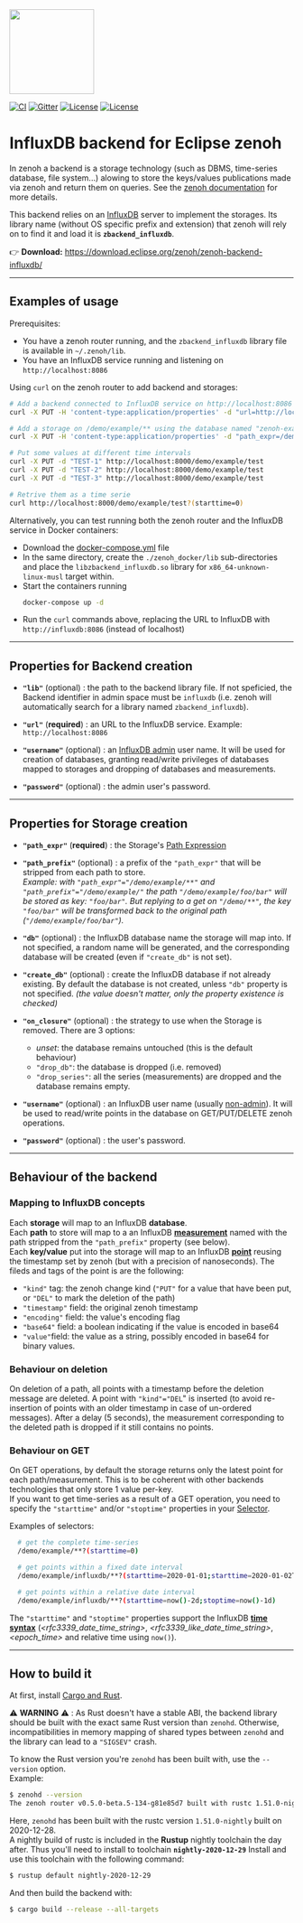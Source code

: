 <img src="http://zenoh.io/img/zenoh-dragon-small.png" width="150">

[![CI](https://github.com/eclipse-zenoh/zenoh-backend-influxdb/workflows/CI/badge.svg)](https://github.com/eclipse-zenoh/zenoh-backend-influxdb/actions?query=workflow%3A%22CI%22)
[![Gitter](https://badges.gitter.im/atolab/zenoh.svg)](https://gitter.im/atolab/zenoh?utm_source=badge&utm_medium=badge&utm_campaign=pr-badge)
[![License](https://img.shields.io/badge/License-EPL%202.0-blue)](https://choosealicense.com/licenses/epl-2.0/)
[![License](https://img.shields.io/badge/License-Apache%202.0-blue.svg)](https://opensource.org/licenses/Apache-2.0)

# InfluxDB backend for Eclipse zenoh

In zenoh a backend is a storage technology (such as DBMS, time-series database, file system...) alowing to store the
keys/values publications made via zenoh and return them on queries.
See the [zenoh documentation](http://zenoh.io/docs/manual/backends/) for more details.

This backend relies on an [InfluxDB](https://www.influxdata.com/products/influxdb/) server
to implement the storages.
Its library name (without OS specific prefix and extension) that zenoh will rely on to find it and load it is **`zbackend_influxdb`**.

:point_right: **Download:** https://download.eclipse.org/zenoh/zenoh-backend-influxdb/

-------------------------------
## **Examples of usage**

Prerequisites:
 - You have a zenoh router running, and the `zbackend_influxdb` library file is available in `~/.zenoh/lib`.
 - You have an InfluxDB service running and listening on `http://localhost:8086`

Using `curl` on the zenoh router to add backend and storages:
```bash
# Add a backend connected to InfluxDB service on http://localhost:8086
curl -X PUT -H 'content-type:application/properties' -d "url=http://localhost:8086" http://localhost:8000/@/router/local/plugin/storages/backend/influxdb

# Add a storage on /demo/example/** using the database named "zenoh-example"
curl -X PUT -H 'content-type:application/properties' -d "path_expr=/demo/example/**;db=zenoh-example" http://localhost:8000/@/router/local/plugin/storages/backend/influxdb/storage/example

# Put some values at different time intervals
curl -X PUT -d "TEST-1" http://localhost:8000/demo/example/test
curl -X PUT -d "TEST-2" http://localhost:8000/demo/example/test
curl -X PUT -d "TEST-3" http://localhost:8000/demo/example/test

# Retrive them as a time serie
curl http://localhost:8000/demo/example/test?(starttime=0)
```

Alternatively, you can test running both the zenoh router and the InfluxDB service in Docker containers:
 - Download the [docker-compose.yml](https://github.com/eclipse-zenoh/zenoh-backend-influxdb/blob/master/docker-compose.yml) file
 - In the same directory, create the `./zenoh_docker/lib` sub-directories and place the `libzbackend_influxdb.so` library
   for `x86_64-unknown-linux-musl` target within.
 - Start the containers running 
   ```bash
   docker-compose up -d
   ```
 - Run the `curl` commands above, replacing the URL to InfluxDB with `http://influxdb:8086` (instead of localhost)


-------------------------------
## **Properties for Backend creation**

- **`"lib"`** (optional) : the path to the backend library file. If not speficied, the Backend identifier in admin space must be `influxdb` (i.e. zenoh will automatically search for a library named `zbackend_influxdb`).

- **`"url"`** (**required**) : an URL to the InfluxDB service. Example: `http://localhost:8086`

- **`"username"`** (optional) : an [InfluxDB admin](https://docs.influxdata.com/influxdb/v1.8/administration/authentication_and_authorization/#admin-users) user name. It will be used for creation of databases, granting read/write privileges of databases mapped to storages and dropping of databases and measurements.

- **`"password"`** (optional) : the admin user's password.


-------------------------------
## **Properties for Storage creation**

- **`"path_expr"`** (**required**) : the Storage's [Path Expression](../abstractions#path-expression)

- **`"path_prefix"`** (optional) : a prefix of the `"path_expr"` that will be stripped from each path to store.  
  _Example: with `"path_expr"="/demo/example/**"` and `"path_prefix"="/demo/example/"` the path `"/demo/example/foo/bar"` will be stored as key: `"foo/bar"`. But replying to a get on `"/demo/**"`, the key `"foo/bar"` will be transformed back to the original path (`"/demo/example/foo/bar"`)._

- **`"db"`** (optional) : the InfluxDB database name the storage will map into. If not specified, a random name will be generated, and the corresponding database will be created (even if `"create_db"` is not set).

- **`"create_db"`** (optional) : create the InfluxDB database if not already existing.
  By default the database is not created, unless `"db"` property is not specified.
  *(the value doesn't matter, only the property existence is checked)*

- **`"on_closure"`** (optional) : the strategy to use when the Storage is removed. There are 3 options:
  - *unset*: the database remains untouched (this is the default behaviour)
  - `"drop_db"`: the database is dropped (i.e. removed)
  - `"drop_series"`: all the series (measurements) are dropped and the database remains empty.

- **`"username"`** (optional) : an InfluxDB user name (usually [non-admin](https://docs.influxdata.com/influxdb/v1.8/administration/authentication_and_authorization/#non-admin-users)). It will be used to read/write points in the database on GET/PUT/DELETE zenoh operations.

- **`"password"`** (optional) : the user's password.

-------------------------------
## **Behaviour of the backend**

### Mapping to InfluxDB concepts
Each **storage** will map to an InfluxDB **database**.  
Each **path** to store will map to a an InfluxDB
[**measurement**](https://docs.influxdata.com/influxdb/v1.8/concepts/key_concepts/#measurement)
named with the path stripped from the `"path_prefix"` property (see below).  
Each **key/value** put into the storage will map to an InfluxDB
[**point**](https://docs.influxdata.com/influxdb/v1.8/concepts/key_concepts/#point) reusing the timestamp set by zenoh
(but with a precision of nanoseconds). The fileds and tags of the point is are the following:
 - `"kind"` tag: the zenoh change kind (`"PUT"` for a value that have been put, or `"DEL"` to mark the deletion of the path)
 - `"timestamp"` field: the original zenoh timestamp
 - `"encoding"` field: the value's encoding flag
 - `"base64"` field: a boolean indicating if the value is encoded in base64
 - `"value"`field: the value as a string, possibly encoded in base64 for binary values.

### Behaviour on deletion
On deletion of a path, all points with a timestamp before the deletion message are deleted.
A point with `"kind"="DEL`" is inserted (to avoid re-insertion of points with an older timestamp in case of un-ordered messages).
After a delay (5 seconds), the measurement corresponding to the deleted path is dropped if it still contains no points.

### Behaviour on GET
On GET operations, by default the storage returns only the latest point for each path/measurement.
This is to be coherent with other backends technologies that only store 1 value per-key.  
If you want to get time-series as a result of a GET operation, you need to specify the `"starttime"` and/or `"stoptime"`
properties in your [Selector](../abstractions#selector).

Examples of selectors:
```bash
  # get the complete time-series
  /demo/example/**?(starttime=0)

  # get points within a fixed date interval
  /demo/example/influxdb/**?(starttime=2020-01-01;starttime=2020-01-02T12:00:00.000000000Z)

  # get points within a relative date interval
  /demo/example/influxdb/**?(starttime=now()-2d;stoptime=now()-1d)
```

The `"starttime"` and `"stoptime"` properties support the InfluxDB **[time syntax](https://docs.influxdata.com/influxdb/v1.8/query_language/explore-data/#time-syntax)** (*<rfc3339_date_time_string>*, *<rfc3339_like_date_time_string>*, *<epoch_time>* and relative time using `now()`).


-------------------------------
## How to build it

At first, install [Cargo and Rust](https://doc.rust-lang.org/cargo/getting-started/installation.html). 

:warning: **WARNING** :warning: : As Rust doesn't have a stable ABI, the backend library should be
built with the exact same Rust version than `zenohd`. Otherwise, incompatibilities in memory mapping
of shared types between `zenohd` and the library can lead to a `"SIGSEV"` crash.

To know the Rust version you're `zenohd` has been built with, use the `--version` option.  
Example:
```bash
$ zenohd --version
The zenoh router v0.5.0-beta.5-134-g81e85d7 built with rustc 1.51.0-nightly (2987785df 2020-12-28)
```
Here, `zenohd` has been built with the rustc version `1.51.0-nightly` built on 2020-12-28.  
A nightly build of rustc is included in the **Rustup** nightly toolchain the day after.
Thus you'll need to install to toolchain **`nightly-2020-12-29`**
Install and use this toolchain with the following command:

```bash
$ rustup default nightly-2020-12-29
```

And then build the backend with:

```bash
$ cargo build --release --all-targets
```
